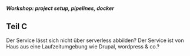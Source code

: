 ##### Workshop: project setup, pipelines, docker

## Teil C

Der Service lässt sich nicht über serverless abbilden?
Der Service ist von Haus aus eine Laufzeitumgebung wie Drupal, wordpress & co.?

